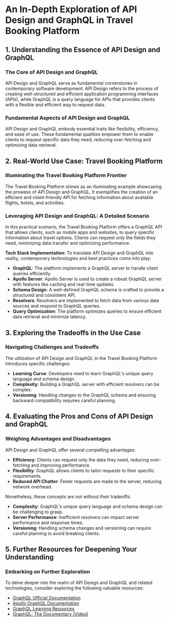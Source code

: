 # An In-Depth Exploration of API Design and GraphQL in Travel Booking Platform

## 1. Understanding the Essence of API Design and GraphQL

### The Core of API Design and GraphQL
API Design and GraphQL serve as fundamental cornerstones in contemporary software development. API Design refers to the process of creating well-structured and efficient application programming interfaces (APIs), while GraphQL is a query language for APIs that provides clients with a flexible and efficient way to request data.

### Fundamental Aspects of API Design and GraphQL
API Design and GraphQL embody essential traits like flexibility, efficiency, and ease of use. These fundamental qualities empower them to enable clients to request specific data they need, reducing over-fetching and optimizing data retrieval.

## 2. Real-World Use Case: Travel Booking Platform

### Illuminating the Travel Booking Platform Frontier
The Travel Booking Platform shines as an illuminating example showcasing the prowess of API Design and GraphQL. It exemplifies the creation of an efficient and client-friendly API for fetching information about available flights, hotels, and activities.

### Leveraging API Design and GraphQL: A Detailed Scenario
In this practical scenario, the Travel Booking Platform offers a GraphQL API that allows clients, such as mobile apps and websites, to query specific information about travel options. Clients can request only the fields they need, minimizing data transfer and optimizing performance.

**Tech Stack Implementation:**
To translate API Design and GraphQL into reality, contemporary technologies and best practices come into play:

- **GraphQL**: The platform implements a GraphQL server to handle client queries efficiently.
- **Apollo Server**: Apollo Server is used to create a robust GraphQL server with features like caching and real-time updates.
- **Schema Design**: A well-defined GraphQL schema is crafted to provide a structured and consistent API.
- **Resolvers**: Resolvers are implemented to fetch data from various data sources and respond to GraphQL queries.
- **Query Optimization**: The platform optimizes queries to ensure efficient data retrieval and minimize latency.

## 3. Exploring the Tradeoffs in the Use Case

### Navigating Challenges and Tradeoffs
The utilization of API Design and GraphQL in the Travel Booking Platform introduces specific challenges:

- **Learning Curve**: Developers need to learn GraphQL's unique query language and schema design.
- **Complexity**: Building a GraphQL server with efficient resolvers can be complex.
- **Versioning**: Handling changes to the GraphQL schema and ensuring backward compatibility requires careful planning.

## 4. Evaluating the Pros and Cons of API Design and GraphQL

### Weighing Advantages and Disadvantages
API Design and GraphQL offer several compelling advantages:

- **Efficiency**: Clients can request only the data they need, reducing over-fetching and improving performance.
- **Flexibility**: GraphQL allows clients to tailor requests to their specific requirements.
- **Reduced API Chatter**: Fewer requests are made to the server, reducing network overhead.

Nonetheless, these concepts are not without their tradeoffs:

- **Complexity**: GraphQL's unique query language and schema design can be challenging to grasp.
- **Server Performance**: Inefficient resolvers can impact server performance and response times.
- **Versioning**: Handling schema changes and versioning can require careful planning to avoid breaking clients.

## 5. Further Resources for Deepening Your Understanding

### Embarking on Further Exploration
To delve deeper into the realm of API Design and GraphQL and related technologies, consider exploring the following valuable resources:

- [GraphQL Official Documentation](https://graphql.org/)
- [Apollo GraphQL Documentation](https://www.apollographql.com/docs/)
- [GraphQL Learning Resources](https://graphql.org/learn/)
- [GraphQL: The Documentary (Video)](https://www.youtube.com/watch?v=783ccP__No8)
